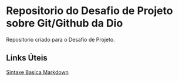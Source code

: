 # Repositorio do Desafio de Projeto sobre Git/Github da Dio
Repositorio criado para o Desafio de Projeto.


## Links Úteis
[Sintaxe Basica Markdown](https://www.markdownguide.org/basic-syntax/)
